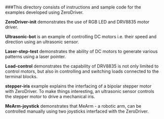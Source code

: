 ###This directory consists of instructions and sample code for the examples developed using ZeroDriver.

**ZeroDriver-init** demonstrates the use of RGB LED and DRV8835 motor driver.

**Ultrasonic-bot** is an example of controlling DC motors i.e. their speed and direction using an ultrasonic sensor.

**Laser-step-test** demonstrates the ability of DC motors to generate various patterns using a laser pointer.

**Load-control** demonstrates the capability of DRV8835 is not only limited to control motors, but also in controlling and switching loads connected to the terminal blocks.

**stepper-iris** example explains the interfacing of a bipolar stepper motor with ZeroDriver. To make things interesting, an ultrasonic sensor controls the stepper motor to drive a mechanical iris.

**MeArm-joystick** demonstrates that MeArm - a robotic arm, can be controlled manually using two joysticks interfaced with the ZeroDriver.
